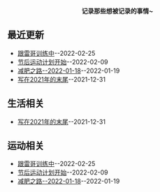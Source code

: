
**<p align="center">记录那些想被记录的事情~</p>**
## 最近更新
- [跟雷哥训练中](https://github.com/xiejuqiang/blog/issues/4)--2022-02-25
- [节后运动计划开始](https://github.com/xiejuqiang/blog/issues/3)--2022-02-09
- [减肥之路--2022-01-18](https://github.com/xiejuqiang/blog/issues/2)--2022-01-19
- [写在2021年的末尾](https://github.com/xiejuqiang/blog/issues/1)--2021-12-31
## 生活相关
- [写在2021年的末尾](https://github.com/xiejuqiang/blog/issues/1)--2021-12-31
## 运动相关
- [跟雷哥训练中](https://github.com/xiejuqiang/blog/issues/4)--2022-02-25
- [节后运动计划开始](https://github.com/xiejuqiang/blog/issues/3)--2022-02-09
- [减肥之路--2022-01-18](https://github.com/xiejuqiang/blog/issues/2)--2022-01-19
